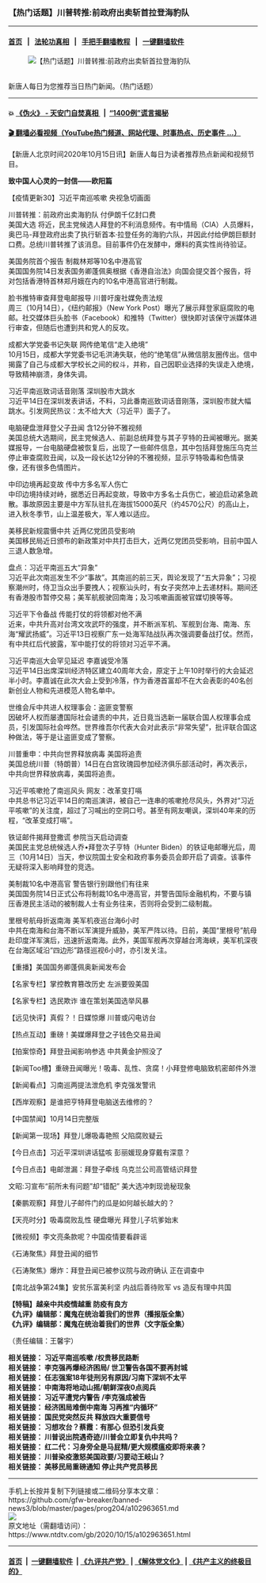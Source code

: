 ### 【热门话题】川普转推:前政府出卖斩首拉登海豹队
------------------------

#### [首页](https://github.com/gfw-breaker/banned-news3/blob/master/README.md) &nbsp;&nbsp;|&nbsp;&nbsp; [法轮功真相](https://github.com/begood0513/basic/blob/master/README.md)  &nbsp;&nbsp;|&nbsp;&nbsp; [手把手翻墙教程](https://github.com/gfw-breaker/guides/wiki)  &nbsp;&nbsp;|&nbsp;&nbsp; [一键翻墙软件](https://github.com/gfw-breaker/nogfw/blob/master/README.md)  



<div><div class="featured_image">
 <figure>
  <img alt="【热门话题】川普转推:前政府出卖斩首拉登海豹队" src="https://i.ntdtv.com/assets/uploads/2020/06/45-1-1-800x450.jpg"/>
 </figure><br/>
 <span class="caption">
  新唐人每日为您推荐当日热门新闻。（热门话题）
 </span>
</div>
</div><hr/>

#### 💥 [《伪火》 - 天安门自焚真相 ](http://158.247.195.190:10000/videos/blog/weihuo.html)&nbsp; |&nbsp; [“1400例”谎言揭秘  ](http://158.247.195.190:10000/videos/blog/jiexi1400.html)

#### [ 🎬  翻墙必看视频（YouTube热门频道、网站代理、时事热点、历史事件 ...）](https://github.com/gfw-breaker/links/blob/master/banned.md)

<div><div class="post_content" itemprop="articleBody">
 <p>
  【新唐人北京时间2020年10月15日讯】新唐人每日为读者推荐热点新闻和视频节目。
 </p>
 <p>
  <strong>
   <ok href="https://www.ntdtv.com/gb/2020/10/09/a102959477.html" rel="noopener" target="_blank">
    致中国人心灵的一封信——欧阳篇
   </ok>
  </strong>
 </p>
 <p>
  <ok href="https://www.ntdtv.com/gb/2020/10/05/a102956083.html" rel="noopener" target="_blank">
   【疫情更新30】习近平南巡咳嗽 央视急切画面
  </ok>
 </p>
 <p>
  <ok href="https://www.ntdtv.com/gb/2020/10/15/a102963458.html" rel="noopener" target="_blank">
   川普转推：前政府出卖海豹队 付伊朗千亿封口费
  </ok>
  <br/>
  <ok href="https://www.ntdtv.com/gb/美国大选.htm">
   美国大选
  </ok>
  将近，民主党候选人拜登的不利消息频传。有中情局（CIA）人员爆料，奥巴马-拜登政府出卖了执行斩首本·拉登任务的海豹六队，并因此付给伊朗巨额封口费。总统川普转推了该消息。目前事件仍在发酵中，爆料的真实性尚待验证。
 </p>
 <p>
  <ok href="https://www.ntdtv.com/gb/2020/10/15/a102963446.html" rel="noopener" target="_blank">
   美国务院首个报告 制裁林郑等10名中港高官
  </ok>
  <br/>
  美国国务院14日发表国务卿蓬佩奥根据《香港自治法》向国会提交首个报告，将对包括香港特首林郑月娥在内的10名中港高官进行制裁。
 </p>
 <p>
  <ok href="https://www.ntdtv.com/gb/2020/10/15/a102963548.html" rel="noopener" target="_blank">
   脸书推特审查拜登电邮报导 川普吁废社媒免责法规
  </ok>
  <br/>
  周三（10月14日），《纽约邮报》（New York Post）曝光了展示拜登家庭腐败的电邮。社交媒体巨头脸书（Facebook）和推特（Twitter）很快即对该保守派媒体进行审查，但随后也遭到共和党人的反攻。
 </p>
 <p>
  <ok href="http://cn.ntdtv.com/gb/2020/10/15/a102963758.html" rel="noopener" target="_blank">
   成都大学党委书记失联 网传绝笔信“走入绝境”
  </ok>
  <br/>
  10月15日，成都大学党委书记毛洪涛失联，他的“绝笔信”从微信朋友圈传出。信中揭露了自己与成都大学校长之间的权斗，并称，自己因职业选择的失误走入绝境，导致精神崩溃，身体失调。
 </p>
 <p>
  <ok href="http://cn.ntdtv.com/gb/2020/10/15/a102963760.html" rel="noopener" target="_blank">
   习近平南巡致词话音刚落 深圳股市大跳水
  </ok>
  <br/>
  习近平14日在深圳发表讲话，不料，习此番南巡致词话音刚落，深圳股市就大幅跳水。引发网民热议：太不给大大（习近平）面子了。
 </p>
 <p>
  <ok href="https://www.ntdtv.com/gb/2020/10/15/a102963590.html" rel="noopener" target="_blank">
   电脑硬盘泄拜登父子丑闻 含12分钟不雅视频
  </ok>
  <br/>
  美国总统大选期间，民主党候选人、前副总统拜登与其子亨特的丑闻被曝光。据美媒报导，一台电脑硬盘被恢复后，出现了一些邮件信息，其中包括拜登施压乌克兰停止审查腐败丑闻，以及一段长达12分钟的不雅视频，显示亨特吸毒和色情录像，还有很多色情图片。
 </p>
 <p>
  <ok href="https://www.ntdtv.com/gb/2020/10/15/a102963657.html" rel="noopener" target="_blank">
   中印边境再起变故 传中方多名军人伤亡
  </ok>
  <br/>
  中印边境持续对峙，据悉近日再起变故，导致中方多名士兵伤亡，被迫启动紧急疏散。事故原因主要是中方军队驻扎在海拔15000英尺（约4570公尺）的高山上，进入秋冬季节，山上温差极大，军人难以适应。
 </p>
 <p>
  <ok href="https://www.ntdtv.com/gb/2020/10/15/a102963683.html" rel="noopener" target="_blank">
   美移民新规震慑中共 近两亿党团员受影响
  </ok>
  <br/>
  美国移民局近日颁布的新政策对中共打击巨大，近两亿党团员受影响，目前中国人三退人数急增。
 </p>
 <p>
  <ok href="https://www.ntdtv.com/gb/2020/10/15/a102963430.html" rel="noopener" target="_blank">
   盘点：习近平南巡五大“异象”
  </ok>
  <br/>
  习近平此次南巡发生不少“事故”。其南巡的前三天，舆论发现了“五大异象”；习视察潮州时，侍卫当众出手要拽人；视察汕头时，有女子突然冲上去递材料。期间还有香港股市暂停交易；美军航舰驶回南海；及习咳嗽画面被官媒切换等等。
 </p>
 <p>
  <ok href="https://www.ntdtv.com/gb/2020/10/15/a102963466.html" rel="noopener" target="_blank">
   习近平下令备战 传能打仗的将领都对他不满
  </ok>
  <br/>
  近来，中共升高对台湾文攻武吓的强度，并不断派军机、军舰到台海、南海、东海“耀武扬威”。习近平13日视察广东一处海军陆战队再次强调要备战打仗。然而，有中共红后代披露，军中能打仗的将领对习近平不满。
 </p>
 <p>
  <ok href="https://www.ntdtv.com/gb/2020/10/15/a102963530.html" rel="noopener" target="_blank">
   习近平南巡大会罕见延迟 李嘉诚受冷落
  </ok>
  <br/>
  习近平14日出席深圳经济特区建立40周年大会，原定于上午10时举行的大会延迟半小时。李嘉诚在此次大会上受到冷落，作为香港首富却不在大会表彰的40名创新创业人物和先进模范人物名单中。
 </p>
 <p>
  <ok href="https://www.ntdtv.com/gb/2020/10/15/a102963631.html" rel="noopener" target="_blank">
   世维会斥中共进人权理事会：盗匪变警察
  </ok>
  <br/>
  因破坏人权而屡遭国际社会谴责的中共，近日竟当选新一届联合国人权理事会成员，引发国际社会哗然。世界维吾尔代表大会对此表示“非常失望”，批评联合国这种做法，等于是让盗匪变成了警察。
 </p>
 <p>
  <ok href="https://www.ntdtv.com/gb/2020/10/15/a102963613.html" rel="noopener" target="_blank">
   川普重申：中共向世界释放病毒 美国将追责
  </ok>
  <br/>
  美国总统川普（特朗普）14日在白宫玫瑰园参加经济俱乐部活动时，再次表示，中共向世界释放病毒，美国将追责。
 </p>
 <p>
  <ok href="https://www.ntdtv.com/gb/2020/10/15/a102963531.html" rel="noopener" target="_blank">
   习近平咳嗽抢了南巡风头 网友：改革变打嗝
  </ok>
  <br/>
  中共总书记习近平14日的南巡演讲，被自己一连串的咳嗽抢尽风头，外界对“习近平咳嗽”的关注度，超过了习喊出的空洞口号。甚至有网友嘲讽，深圳40年来的历程，“改革变成打嗝”。
 </p>
 <p>
  <ok href="https://www.ntdtv.com/gb/2020/10/15/a102963428.html" rel="noopener" target="_blank">
   铁证邮件揭拜登撒谎 参院当天启动调查
  </ok>
  <br/>
  美国民主党总统候选人乔•拜登次子亨特（Hunter Biden）的铁证电邮曝光后，周三（10月14日）当天，参议院国土安全和政府事务委员会即开启了调查。该事件无疑将深入影响拜登的竞选。
 </p>
 <p>
  <ok href="https://www.ntdtv.com/gb/2020/10/15/a102963501.html" rel="noopener" target="_blank">
   美制裁10名中港高官 警告银行别跟他们有往来
  </ok>
  <br/>
  美国国务院14日正式公布将制裁10名中港高官，并警告国际金融机构，不要与镇压香港民主活动的被制裁人士有业务往来，否则将会受到二级制裁。
 </p>
 <p>
  <ok href="https://www.ntdtv.com/gb/2020/10/14/a102963235.html" rel="noopener" target="_blank">
   里根号航母折返南海 美军机夜巡台海6小时
  </ok>
  <br/>
  中共在南海和台海不断以军演提升威胁，美军严阵以待。日前，美国“里根号”航母赴印度洋军演后，迅速折返南海。此外，美国军舰再次穿越台湾海峡，美军机深夜在台海区域沿“四边形”路径巡视6小时，亦引发关注。
 </p>
 <p>
  <ok href="https://www.ntdtv.com/gb/2020/10/14/a102963154.html" rel="noopener" target="_blank">
   【重播】美国国务卿蓬佩奥新闻发布会
  </ok>
 </p>
 <p>
  <ok href="https://www.ntdtv.com/gb/2020/10/15/a102963467.html" rel="noopener" target="_blank">
   【名家专栏】掌控教育篡改历史 左派要毁美国
  </ok>
 </p>
 <p>
  <ok href="https://www.ntdtv.com/gb/2020/10/15/a102963420.html" rel="noopener" target="_blank">
   【名家专栏】选民欺诈 谁在策划美国选举风暴
  </ok>
 </p>
 <p>
  <ok href="https://www.ntdtv.com/gb/2020/10/15/a102963413.html" rel="noopener" target="_blank">
   【远见快评】真假？！日媒惊爆 川普或闪电访台
  </ok>
 </p>
 <p>
  <ok href="https://www.ntdtv.com/gb/2020/10/15/a102963553.html" rel="noopener" target="_blank">
   【热点互动】重磅！美媒爆拜登之子钱色交易丑闻
  </ok>
 </p>
 <p>
  <ok href="https://www.ntdtv.com/gb/2020/10/15/a102963612.html" rel="noopener" target="_blank">
   【拍案惊奇】拜登丑闻影响参选 中共黄金护照没了
  </ok>
 </p>
 <p>
  <ok href="https://www.ntdtv.com/gb/2020/10/15/a102963436.html" rel="noopener" target="_blank">
   【新闻Too槽】重磅丑闻曝光！吸毒、乱性、贪腐！小拜登修电脑致机密邮件外泄
  </ok>
 </p>
 <p>
  <ok href="https://www.ntdtv.com/gb/2020/10/15/a102963426.html" rel="noopener" target="_blank">
   【新闻看点】习南巡两提法泄危机 李克强发警讯
  </ok>
 </p>
 <p>
  <ok href="https://www.ntdtv.com/gb/2020/10/15/a102963538.html" rel="noopener" target="_blank">
   【西岸观察】是谁把亨特拜登电脑送去维修的？
  </ok>
 </p>
 <p>
  <ok href="https://www.ntdtv.com/gb/2020/10/14/a102963390.html" rel="noopener" target="_blank">
   【中国禁闻】10月14日完整版
  </ok>
 </p>
 <p>
  <ok href="https://www.ntdtv.com/gb/2020/10/14/a102963364.html" rel="noopener" target="_blank">
   【新闻第一现场】拜登儿爆吸毒艳照 父陷腐败疑云
  </ok>
 </p>
 <p>
  <ok href="https://www.ntdtv.com/gb/2020/10/14/a102963255.html" rel="noopener" target="_blank">
   【今日点击】习近平深圳讲话猛咳 彭丽媛现身穿戴有深意？
  </ok>
 </p>
 <p>
  <ok href="https://www.ntdtv.com/gb/2020/10/14/a102963231.html" rel="noopener" target="_blank">
   【今日点击】电邮泄漏：拜登子牵线 乌克兰公司高管结识拜登
  </ok>
 </p>
 <p>
  <ok href="https://www.ntdtv.com/gb/2020/10/15/a102963421.html" rel="noopener" target="_blank">
   文昭:习宣布“前所未有问题”却“错配” 美大选冲刺现诡秘现象
  </ok>
 </p>
 <p>
  <ok href="https://www.ntdtv.com/gb/2020/10/15/a102963627.html" rel="noopener" target="_blank">
   【秦鹏观察】拜登儿子邮件门的瓜是如何越长越大的？
  </ok>
 </p>
 <p>
  <ok href="https://www.ntdtv.com/gb/2020/10/14/a102963362.html" rel="noopener" target="_blank">
   【天亮时分】吸毒腐败乱性 硬盘曝光 拜登儿子坑爹始末
  </ok>
 </p>
 <p>
  <ok href="https://www.ntdtv.com/gb/2020/10/14/a102963282.html" rel="noopener" target="_blank">
   【微视频】李文亮条款呢？中国疫情要看辟谣
  </ok>
 </p>
 <p>
  <ok href="https://www.ntdtv.com/gb/2020/10/14/a102963254.html" rel="noopener" target="_blank">
   《石涛聚焦》拜登丑闻的细节
  </ok>
 </p>
 <p>
  <ok href="https://www.ntdtv.com/gb/2020/10/14/a102963263.html" rel="noopener" target="_blank">
   《石涛聚焦》爆炸：拜登丑闻已被参议院与政府确认 正在调查中
  </ok>
 </p>
 <p>
  <ok href="https://www.ntdtv.com/gb/2020/10/15/a102963623.html" rel="noopener" target="_blank">
   【南北战争第24集】安贫乐富美利坚 内战后善待败军 vs 造反有理中共国
  </ok>
 </p>
 <p>
  <strong>
   <ok href="https://www.ntdtv.com/gb/2020/04/23/a102829962.html" rel="noopener" target="_blank">
    【特稿】越亲中共疫情越重 防疫有良方
   </ok>
  </strong>
  <br/>
  <strong>
   <ok href="https://www.ntdtv.com/gb/2019/02/15/a102512426.html" rel="noopener" target="_blank">
    《九评》编辑部：魔鬼在统治着我们的世界（播报版全集）
   </ok>
  </strong>
  <br/>
  <strong>
   <ok href=" https://www.ntdtv.com/gb/2018/06/08/a1378888.html" rel="noopener" target="_blank">
    《九评》编辑部：魔鬼在统治着我们的世界（文字版全集）
   </ok>
  </strong>
 </p>
 <p>
  （责任编辑：王馨宇）
 </p>
 <p>
  <strong>
   相关链接：
   <ok href="https://www.ntdtv.com/gb/2020/10/14/a102962966.html" rel="noopener" target="_blank">
    习近平南巡咳嗽 /权贵移民路断
   </ok>
  </strong>
  <br/>
  <strong>
   相关链接：
   <ok href="https://www.ntdtv.com/gb/2020/10/13/a102962222.html" rel="noopener" target="_blank">
    李克强再爆经济困局/ 世卫警告各国不要再封城
   </ok>
  </strong>
  <br/>
  <strong>
   相关链接：
   <ok href="https://www.ntdtv.com/gb/2020/10/12/a102961418.html" rel="noopener" target="_blank">
    任志强案18年徒刑另有原因/习南下深圳不太平
   </ok>
  </strong>
  <br/>
  <strong>
   相关链接：
   <ok href="https://www.ntdtv.com/gb/2020/10/11/a102961015.html" rel="noopener" target="_blank">
    中南海将地动山摇/朝鲜深夜0点阅兵
   </ok>
  </strong>
  <br/>
  <strong>
   相关链接：
   <ok href="https://www.ntdtv.com/gb/2020/10/10/a102960335.html" rel="noopener" target="_blank">
    习近平遭党内警告 /李克强成被告
   </ok>
  </strong>
  <br/>
  <strong>
   相关链接：
   <ok href="https://www.ntdtv.com/gb/2020/10/09/a102959421.html" rel="noopener" target="_blank">
    经济困局难倒中南海 习再推“内循环”
   </ok>
  </strong>
  <br/>
  <strong>
   相关链接：
   <ok href="https://www.ntdtv.com/gb/2020/10/08/a102958642.html" rel="noopener" target="_blank">
    国民党突然反共 释放四大重要信号
   </ok>
  </strong>
  <br/>
  <strong>
   相关链接：
   <ok href="https://www.ntdtv.com/gb/2020/10/07/a102957869.html" rel="noopener" target="_blank">
    习想攻台？蔡霞：有那心 但恐引发兵变
   </ok>
  </strong>
  <br/>
  <strong>
   相关链接：
   <ok href="https://www.ntdtv.com/gb/2020/10/06/a102957168.html" rel="noopener" target="_blank">
    川普说出院遇奇迹/川普会立即复仇中共吗？
   </ok>
  </strong>
  <br/>
  <strong>
   相关链接：
   <ok href="https://www.ntdtv.com/gb/2020/10/05/a102956364.html" rel="noopener" target="_blank">
    红二代：习身旁全是马屁精/更大规模瘟疫即将来袭？
   </ok>
  </strong>
  <br/>
  <strong>
   相关链接：
   <ok href="https://www.ntdtv.com/gb/2020/10/04/a102955822.html" rel="noopener" target="_blank">
    川普染疫激怒美国政要/习要动王岐山？
   </ok>
  </strong>
  <br/>
  <strong>
   相关链接：
   <ok href="https://www.ntdtv.com/gb/2020/10/03/a102955072.html" rel="noopener" target="_blank">
    美移民局重磅通知 停止共产党员移民
   </ok>
  </strong>
 </p>
 <div class="single_ad">
 </div>
</div>
</div>
<hr/>
手机上长按并复制下列链接或二维码分享本文章：<br/>
https://github.com/gfw-breaker/banned-news3/blob/master/pages/prog204/a102963651.md <br/>
<a href='https://github.com/gfw-breaker/banned-news3/blob/master/pages/prog204/a102963651.md'><img src='https://github.com/gfw-breaker/banned-news3/blob/master/pages/prog204/a102963651.md.png'/></a> <br/>
原文地址（需翻墙访问）：https://www.ntdtv.com/gb/2020/10/15/a102963651.html


------------------------
#### [首页](https://github.com/gfw-breaker/banned-news3/blob/master/README.md) &nbsp;|&nbsp; [一键翻墙软件](https://github.com/gfw-breaker/nogfw/blob/master/README.md) &nbsp;| [《九评共产党》](https://github.com/gfw-breaker/9ping.md/blob/master/README.md#九评之一评共产党是什么) | [《解体党文化》](https://github.com/gfw-breaker/jtdwh.md/blob/master/README.md) | [《共产主义的终极目的》](https://github.com/gfw-breaker/gczydzjmd.md/blob/master/README.md)


<img src='http://gfw-breaker.win/banned-news3/pages/prog204/a102963651.md' width='0px' height='0px'/>